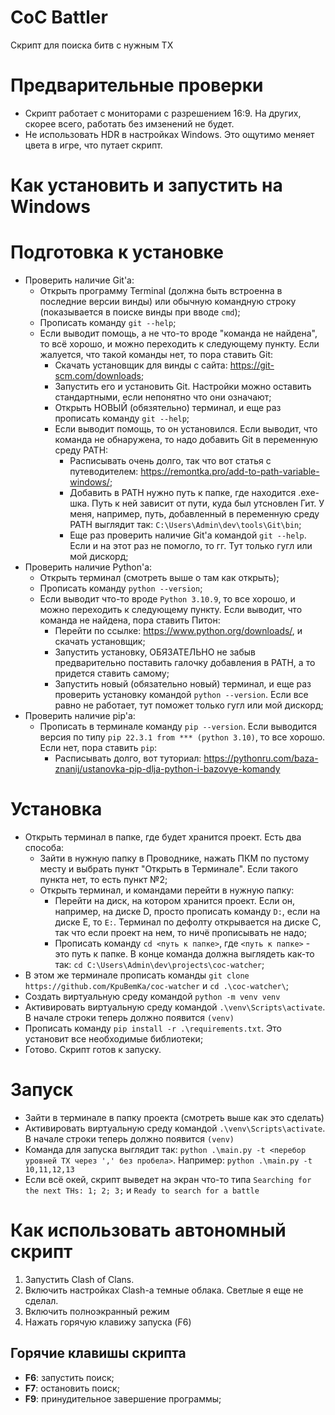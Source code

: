 # CoC Battler

Скрипт для поиска битв с нужным ТХ

# Предварительные проверки
- Скрипт работает с мониторами с разрешением 16:9. На других, скорее всего, работать без имзенений не будет.
- Не использовать HDR в настройках Windows. Это ощутимо меняет цвета в игре, что путает скрипт.

# Как установить и запустить на Windows 
# Подготовка к установке
- Проверить наличие Git'a:
    - Открыть программу Terminal (должна быть встроенна в последние версии винды) или обычную командную строку (показывается в поиске винды при вводе `cmd`);
    - Прописать команду `git --help`;
    - Если выводит помощь, а не что-то вроде "команда не найдена", то всё хорошо, и можно переходить к следующему пункту. Если жалуется, что такой команды нет, то пора ставить Git:
        - Скачать установщик для винды с сайта: https://git-scm.com/downloads;
        - Запустить его и установить Git. Настройки можно оставить стандартными, если непонятно что они означают;
        - Открыть НОВЫЙ (обязятельно) терминал, и еще раз прописать команду `git --help`;
        - Если выводит помощь, то он установился. Если выводит, что команда не обнаружена, то надо добавить Git в переменную среду PATH:
            - Расписывать очень долго, так что вот статья с путеводителем: https://remontka.pro/add-to-path-variable-windows/;
            - Добавить в PATH нужно путь к папке, где находится .exe-шка. Путь к ней зависит от пути, куда был утсновлен Гит. У меня, например, путь, добавленный в переменную среду PATH выглядит так: `C:\Users\Admin\dev\tools\Git\bin`;
            - Еще раз проверить наличие Git'a командой `git --help`. Если и на этот раз не помогло, то гг. Тут только гугл или мой дискорд;
- Проверить наличие Python'a:
    - Открыть терминал (смотреть выше о там как открыть);
    - Прописать команду `python --version`;
    - Если выводит что-то вроде `Python 3.10.9`, то все хорошо, и можно переходить к следующему пункту. Если выводит, что команда не найдена, пора ставить Питон:
        - Перейти по ссылке: https://www.python.org/downloads/, и скачать установщик;
        - Запустить установку, ОБЯЗАТЕЛЬНО не забыв предварительно поставить галочку добавления в PATH, а то придется ставить самому;
        - Запустить новый (обязательно новый) терминал, и еще раз проверить установку командой `python --version`. Если все равно не работает, тут поможет только гугл или мой дискорд;
- Проверить наличие pip'a:  
    - Прописать в терминале команду `pip --version`. Если выводится версия по типу `pip 22.3.1 from *** (python 3.10)`, то все хорошо. Если нет, пора ставить `pip`:
        - Расписывать долго, вот туториал: https://pythonru.com/baza-znanij/ustanovka-pip-dlja-python-i-bazovye-komandy  
  
# Установка
- Открыть терминал в папке, где будет хранится проект. Есть два способа:
    - Зайти в нужную папку в Проводнике, нажать ПКМ по пустому месту и выбрать пункт "Открыть в Терминале". Если такого пункта нет, то есть пункт №2;
    - Открыть терминал, и командами перейти в нужную папку:
        - Перейти на диск, на котором хранится проект. Если он, например, на диске D, просто прописать команду `D:`, если на диске E, то `E:`. Терминал по дефолту открывается на диске С, так что если проект на нем, то ничё прописывать не надо;
        - Прописать команду `cd <путь к папке>`, где `<путь к папке>` - это путь к папке. В конце команда должна выглядеть как-то так: `cd C:\Users\Admin\dev\projects\coc-watcher`;
- В этом же терминале прописать команды `git clone https://github.com/KpuBemKa/coc-watcher` и `cd .\coc-watcher\`;
- Создать виртуальную среду командой `python -m venv venv`
- Активировать виртуальную среду командой `.\venv\Scripts\activate`. В начале строки теперь должно появится `(venv)`
- Прописать команду `pip install -r .\requirements.txt`. Это установит все необходимые библиотеки;
- Готово. Скрипт готов к запуску.

# Запуск
- Зайти в терминале в папку проекта (смотреть выше как это сделать)
- Активировать виртуальную среду командой `.\venv\Scripts\activate`. В начале строки теперь должно появится `(venv)`
- Команда для запуска выглядит так: `python .\main.py -t <перебор уровней ТХ через ',' без пробела>`. Например: `python .\main.py -t 10,11,12,13`
- Если всё окей, скрипт выведет на экран что-то типа `Searching for the next THs: 1; 2; 3;` и `Ready to search for a battle`


# Как использовать автономный скрипт
1. Запустить Clash of Clans.
2. Включить настройках Clash-a темные облака. Светлые я еще не сделал.
3. Включить полноэкранный режим
4. Нажать горячую клавижу запуска (F6)

## Горячие клавишы скрипта  
- **F6**: запустить поиск;  
- **F7**: остановить поиск;  
- **F9**: принудительное завершение программы;
